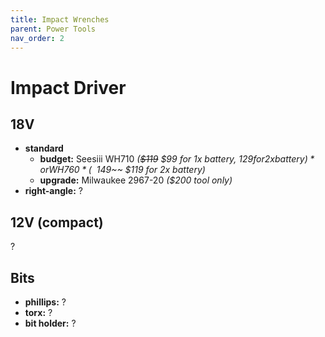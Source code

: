 ```yaml
---
title: Impact Wrenches
parent: Power Tools
nav_order: 2
---
```

# Impact Driver

## 18V

- **standard** 
	- **budget:** Seesiii WH710 *(~~$119~~ $99 for 1x battery, $129 for 2x battery)* or WH760 *(~~$149~~ $119 for 2x battery)*
	- **upgrade:** Milwaukee 2967-20 *($200 tool only)*
- **right-angle:** ?

## 12V (compact)

?

## Bits

- **phillips:** ?
- **torx:** ?
- **bit holder:** ?